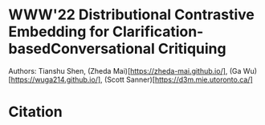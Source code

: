 # WWW'22 Distributional Contrastive Embedding for Clarification-basedConversational Critiquing

Authors: Tianshu Shen, (Zheda Mai)[https://zheda-mai.github.io/], (Ga Wu)[https://wuga214.github.io/], (Scott Sanner)[https://d3m.mie.utoronto.ca/]

# Citation
